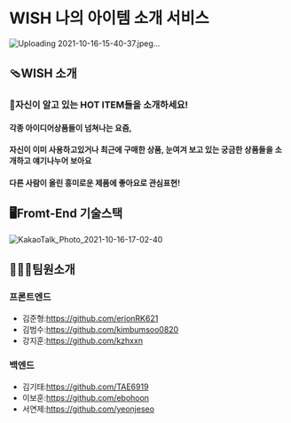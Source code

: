 # WISH 나의 아이템 소개 서비스


![Uploading 2021-10-16-15-40-37.jpeg…](https://s3.ap-northeast-2.amazonaws.com/erionrookie.shop/wish1.f1085eea.jpg)



## 🩴WISH 소개


### 🎁자신이 알고 있는 HOT ITEM들을 소개하세요!

#### 각종 아이디어상품들이 넘쳐나는 요즘, 
#### 자신이 이미 사용하고있거나 최근에 구매한 상품, 눈여겨 보고 있는 궁금한 상품들을 소개하고 얘기나누어 보아요 
#### 다른 사람이 올린 흥미로운 제품에 좋아요로 관심표현!

## 🖥Fromt-End 기술스택

![KakaoTalk_Photo_2021-10-16-17-02-40](https://user-images.githubusercontent.com/83391349/137579773-0ab85eca-5e4d-4f93-bd92-ff987f84a4ef.png)

## 🧑🏻‍💻팀원소개

### 프론트엔드
* 김준형:https://github.com/erionRK621
* 김범수:https://github.com/kimbumsoo0820
* 강지훈:https://github.com/kzhxxn


### 백엔드
* 김기태:https://github.com/TAE6919
* 이보훈:https://github.com/ebohoon
* 서연제:https://github.com/yeonjeseo
